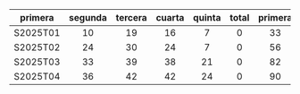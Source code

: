 |  primera  |  segunda  |  tercera  |  cuarta  |  quinta  |  total  |  primera  |
|:---------:|:---------:|:---------:|:--------:|:--------:|:-------:|:---------:|
| S2025T01  |    10     |    19     |    16    |    7     |    0    |    33     |
| S2025T02  |    24     |    30     |    24    |    7     |    0    |    56     |
| S2025T03  |    33     |    39     |    38    |    21    |    0    |    82     |
| S2025T04  |    36     |    42     |    42    |    24    |    0    |    90     |